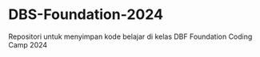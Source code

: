 # DBS-Foundation-2024
Repositori untuk menyimpan kode belajar di kelas DBF Foundation Coding Camp 2024
